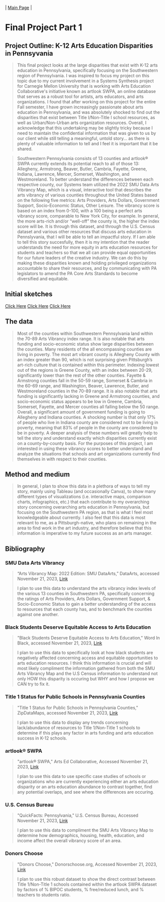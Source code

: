 | [Main Page](/README.md) | 

# Final Project Part 1
## Project Outline: K-12 Arts Education Disparities in Pennsyvania
> This final project looks at the large disparities that exist with K-12 arts education in Pennsylvania, specifically focusing on the Southwestern region of Pennsylvania. I was inspired to focus my project on this topic due to my current involvement in a Systems Synthesis project for Carnegie Mellon University that is working with Arts Education Collaborative's initiative known as artlook SWPA, an online database that serves as a robust tool for artists, arts educators, and arts organizations. I found that after working on this project for the entire Fall semester, I have grown increasingly passionate about arts education in Pennsylvania, and was absolutely shocked to find out the disparities that exist between Title I/Non-Title I school resources, as well as Urban/Non-Urban arts organization resources. Overall, I acknowledge that this undertaking may be slightly tricky because I need to maintain the confidential information that was given to us by our client while still telling a meaningful, untold story... as there is plenty of valuable information to tell and I feel it is important that it be shared.

> Southwestern Pennsylvania consists of 13 counties and artlook® SWPA currently extends its potential reach to all of those 13: Allegheny, Armstrong, Beaver, Butler, Cambria, Fayette, Greene, Indiana, Lawrence, Mercer, Somerset, Washington, and Westmoreland. To better understand the differences between each respective county, our Systems team utilized the 2022 SMU Data Arts Vibrancy Map, which is a visual, interactive tool that describes the arts vibrancy of various counties throughout the United States based on the following five metrics: Arts Providers, Arts Dollars, Government Support, Socio-Economic Status, Other Leisure. The vibrancy score is based on an index from 0-100, with a 100 being a perfect arts vibrancy score, comparable to New York City, for example. In general, the more arts-rich and/or “well-off” the county is, the higher the index score will be. It is through this dataset, and through the U.S. Census dataset and various other resources that discuss arts education in Pennslyvania, that I will be able to tell an impactful story. If I am able to tell this story succesfully, then it is my intention that the reader understands the need for more equity in arts education resources for students and teachers so that we all can provide equal opportunities for our future leaders of the creative industry. We can do this by making these disparities known and holding privileged organizations accountable to share their resources, and by communicating with PA legislators to amend the PA Core Arts Standards to become diversified and equitable.

## Initial sketches
[Click Here](/IMG_5029.HEIC)
[Click Here](/IMG_5030.HEIC)
[Click Here](/IMG_5031.HEIC)

## The data
> Most of the counties within Southwestern Pennsylvania land within the 70-89 Arts Vibrancy index range. It is also notable that arts funding and socio-economic status show large disparities between the counties. Many residents of the all encompassing counties are living in poverty.  The most art vibrant county is Allegheny County with an index greater than 90, which is not surprising given Pittsburgh’s art-rich culture that is contained within this perimeter. Indexing lowest out of the regions is Greene County, with an index between 20-29, significantly lower than the rest of the other counties. Fayette & Armstrong counties fall in the 50-59 range, Somerset & Cambria in the 60-69 range, and Washington, Beaver, Lawrence, Butler, and Westmoreland counties in the 70-89 range. It is also notable that arts funding is significantly lacking in Greene and Armstrong counties, and socio-economic status appears to be low in Greene, Cambria, Somerset, Fayette, and Mercer counties all falling below the 50 range. Overall, a significant amount of government funding is going to Allegheny and Indiana counties. A shocking number is that only 17% of people who live in Indiana county are considered not to be living in poverty, meaning that 83% of people in the county are considered to be in poverty. A deeper analysis of these numbers will greatly help to tell the story and understand exactly which disparities currently exist on a county-by-county basis. For the purposes of this project, I am interested in using these vibrancy scores to better understand and analyze the situations that schools and art organizations currently find themselves in with respect to their counties.

## Method and medium
> In general, I plan to show this data in a plethora of ways to tell my story, mainly using Tableau (and occasionally Canva), to show many different types of visualizations (i.e. interactive maps, comparison charts, infographics, etc.) that each contribute to my overarching story concerning overarching arts education in Pennsylvania, but focusing on the Southwestern PA region, as that is what I feel most knowledgeable about currently. I also feel that this data is most relevant to me, as a Pittsburgh-native, who plans on remaining in the area to find work in the art industry, and therefore believe that this information is imperative to my future success as an arts manager.

## Bibliography
### SMU Data Arts Vibrancy 
>“Arts Vibrancy Map: 2022 Edition: SMU DataArts,” DataArts, accessed November 21, 2023, [Link](https://dataarts.smu.edu/ArtsVibrancyMap/.)
>
>I plan to use this data to understand the arts vibrancy index levels of the various 13 counties in Southwestern PA, specifically concerning the ratings of Arts Providers, Arts Dollars, Government Support, & Socio-Economic Status to gain a better understanding of the access to resources that each county has, and to benchmark the counties against one another.

### Black Students Deserve Equitable Access to Arts Education
>"Black Students Deserve Equitable Access to Arts Education," Word In Black, accessed November 21, 2023, [Link](https://wordinblack.com/2023/02/black-students-deserve-equitable-access-to-arts-education/#:~:text=Other%20than%20Indigenous%20students%2C%20of,and%20Asian%20students%20(2%25).)
>
>I plan to use this data to specifically look at how black students are negatively affected concerning access and equitable opportunities to arts education resources. I think this information is crucial and will most likely compliment the information gathered from both the SMU Arts Vibrancy Map and the U.S Census information to understand not only HOW this disparity is occuring but WHY and how I propose we CAN try to fix it.

### Title 1 Status for Public Schools in Pennsylvania Counties
>"Title 1 Status for Public Schools in Pennsylvania Counties," ZipDataMaps, accessed November 21, 2023, [Link](https://www.zipdatamaps.com/counties/state/education/map-of-percentage-of-title-1-status-public-schools-for-counties-in-pennsylvania)
>
>I plan to use this data to display any trends concerning lack/abundance of resources to Title 1/Non-Title 1 schools to determine if this plays any factor in arts funding and arts education success in K-12 schools.

### artlook® SWPA
>"artlook® SWPA," Arts Ed Collaborative, Accessed November 21, 2023, [Link](https://artsedcollab.org/artlook/)
>
>I plan to use this data to use specific case studies of schools or organizations who are currently experiencing either an arts education disparity or an arts education abundance to contrast together, find any potential overlaps, and see where the differences are occuring.

### U.S. Census Bureau
>"QuickFacts: Pennsylvania," U.S. Census Bureau, Accessed November 21, 2023, [Link](https://www.census.gov/quickfacts/fact/table/PA/PST045222)
>
>I plan to use this data to compliment the SMU Arts Vibrancy Map to determine how demographics, housing, health, education, and income affect the overall vibrancy score of an area.

### Donors Choose
> "Donors Choose," Donorschoose.org, Accessed November 21, 2023, [Link](https://www.donorschoose.org)
>
> I plan to use this robust dataset to show the direct contrast between Title 1/Non-Title 1 schools contained within the artlook SWPA dataset by factors of % BIPOC students, % free/reduced lunch, and % teachers to students ratio.
